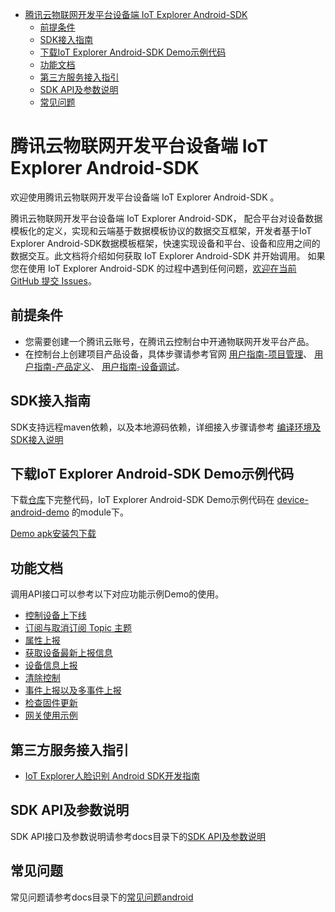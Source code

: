 * [腾讯云物联网开发平台设备端 IoT Explorer Android-SDK](#腾讯云物联网开发平台设备端-IoT-Explorer-Android-SDK)
  * [前提条件](#前提条件)
  * [SDK接入指南](#SDK接入指南)
  * [下载IoT Explorer Android-SDK Demo示例代码](#下载IoT-Explorer-Android-SDK-Demo示例代码)
  * [功能文档](#功能文档)
  * [第三方服务接入指引](#第三方服务接入指引)
  * [SDK API及参数说明](#SDK-API及参数说明)
  * [常见问题](#常见问题)

# 腾讯云物联网开发平台设备端 IoT Explorer Android-SDK
欢迎使用腾讯云物联网开发平台设备端 IoT Explorer Android-SDK 。

腾讯云物联网开发平台设备端 IoT Explorer Android-SDK， 配合平台对设备数据模板化的定义，实现和云端基于数据模板协议的数据交互框架，开发者基于IoT Explorer Android-SDK数据模板框架，快速实现设备和平台、设备和应用之间的数据交互。此文档将介绍如何获取 IoT Explorer Android-SDK 并开始调用。 如果您在使用 IoT Explorer Android-SDK 的过程中遇到任何问题，[欢迎在当前 GitHub 提交 Issues](https://github.com/tencentyun/iot-device-java/issues/new)。

## 前提条件
* 您需要创建一个腾讯云账号，在腾讯云控制台中开通物联网开发平台产品。
* 在控制台上创建项目产品设备，具体步骤请参考官网 [用户指南-项目管理](https://cloud.tencent.com/document/product/1081/40290)、 [用户指南-产品定义](https://cloud.tencent.com/document/product/1081/34739)、 [用户指南-设备调试](https://cloud.tencent.com/document/product/1081/34741)。

## SDK接入指南
SDK支持远程maven依赖，以及本地源码依赖，详细接入步骤请参考 [编译环境及SDK接入说明](docs/编译环境及SDK接入说明.md)

## 下载IoT Explorer Android-SDK Demo示例代码
下载[仓库](../..)下完整代码，IoT Explorer Android-SDK Demo示例代码在 [device-android-demo](../device-android-demo) 的module下。

[Demo apk安装包下载](https://github.com/tencentyun/iot-device-android/wiki/下载安装)

## 功能文档
调用API接口可以参考以下对应功能示例Demo的使用。

* [控制设备上下线](docs/控制设备上下线.md)
* [订阅与取消订阅 Topic 主题](docs/订阅与取消订阅%20Topic%20主题.md)
* [属性上报](docs/属性上报.md)
* [获取设备最新上报信息](docs/获取设备最新上报信息.md)
* [设备信息上报](docs/设备信息上报.md)
* [清除控制](docs/清除控制.md)
* [事件上报以及多事件上报](docs/事件上报以及多事件上报.md)
* [检查固件更新](docs/检查固件更新.md)
* [网关使用示例](docs/网关使用示例.md)

## 第三方服务接入指引
* [IoT Explorer人脸识别 Android SDK开发指南](../explorer-device-face/README.md)

## SDK API及参数说明
SDK API接口及参数说明请参考docs目录下的[SDK API及参数说明](docs/SDK%20API及参数说明.md)

## 常见问题
常见问题请参考docs目录下的[常见问题android](docs/常见问题android.md)

